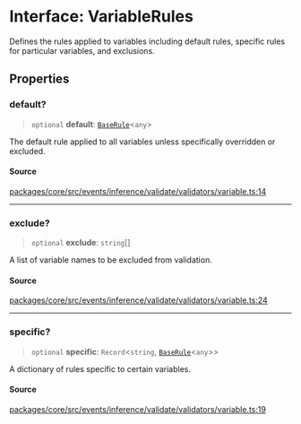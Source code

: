 # Interface: VariableRules

Defines the rules applied to variables including default rules,
specific rules for particular variables, and exclusions.

## Properties

### default?

> `optional` **default**: [`BaseRule`](../../../guardrails/base/classes/BaseRule.md)\<`any`\>

The default rule applied to all variables unless specifically overridden or excluded.

#### Source

[packages/core/src/events/inference/validate/validators/variable.ts:14](https://github.com/VictorS67/encre/blob/c09849eb59af073bf23be826a912f2ba4f635f93/packages/core/src/events/inference/validate/validators/variable.ts#L14)

***

### exclude?

> `optional` **exclude**: `string`[]

A list of variable names to be excluded from validation.

#### Source

[packages/core/src/events/inference/validate/validators/variable.ts:24](https://github.com/VictorS67/encre/blob/c09849eb59af073bf23be826a912f2ba4f635f93/packages/core/src/events/inference/validate/validators/variable.ts#L24)

***

### specific?

> `optional` **specific**: `Record`\<`string`, [`BaseRule`](../../../guardrails/base/classes/BaseRule.md)\<`any`\>\>

A dictionary of rules specific to certain variables.

#### Source

[packages/core/src/events/inference/validate/validators/variable.ts:19](https://github.com/VictorS67/encre/blob/c09849eb59af073bf23be826a912f2ba4f635f93/packages/core/src/events/inference/validate/validators/variable.ts#L19)
